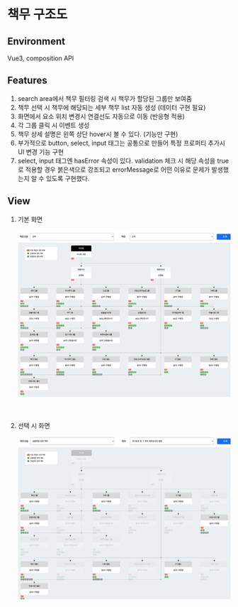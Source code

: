 # 책무 구조도

## Environment
Vue3, composition API

## Features
1. search area에서 책무 필터링 검색 시 책무가 할당된 그룹만 보여줌
2. 책무 선택 시 책무에 해당되는 세부 책무 list 자동 생성 (데이터 구현 필요)
3. 화면에서 요소 위치 변경시 연결선도 자동으로 이동 (반응형 적용)
4. 각 그룹 클릭 시 이벤트 생성
5. 책무 상세 설명은 왼쪽 상단 hover시 볼 수 있다. (기능만 구현)
6. 부가적으로 button, select, input 태그는 공통으로 만들어 특정 프로퍼티 추가시 UI 변경 기능 구현
7. select, input 태그엔 hasError 속성이 있다. validation 체크 시 해당 속성을 true로 적용할 경우 붉은색으로 강조되고 errorMessage로 어떤 이유로 문제가 발생했는지 알 수 있도록 구현했다.


## View
1. 기본 화면
<br/><br/>
![ex_screenshot](main_image.png)
<br/><br/><br/><br/>
2. 선택 시 화면
<br/><br/>
![ex_screenshot](selected_image.png)